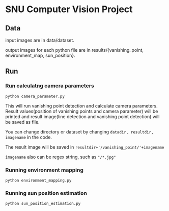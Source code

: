 # SNU Computer Vision Project

## Data
input images are in data/dataset.

output images for each python file are in results/{vanishing_point, environment_map, sun_position}.

## Run
### Run calculatng camera parameters
```
python camera_parameter.py
```
This will run vanishing point detection and calculate camera parameters. Result values(position of vanishing points and camera parameter) will be printed and result image(line detection and vanishing point detection) will be saved as file.


You can change directory or dataset by changing `datadir, resultdir, imagename` in the code.

The result image will be saved in `resultdir+'/vanishing_point/'+imagename`

`imagename` also can be regex string, such as `"/*.jpg"`


### Running environment mapping
```
python environment_mapping.py
```

### Running sun position estimation
```
python sun_position_estimation.py
```
